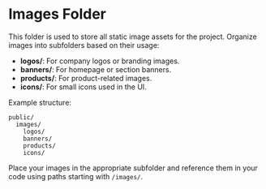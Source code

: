 # Images Folder

This folder is used to store all static image assets for the project. Organize images into subfolders based on their usage:

- **logos/**: For company logos or branding images.
- **banners/**: For homepage or section banners.
- **products/**: For product-related images.
- **icons/**: For small icons used in the UI.

Example structure:
```
public/
  images/
    logos/
    banners/
    products/
    icons/
```

Place your images in the appropriate subfolder and reference them in your code using paths starting with `/images/`.
